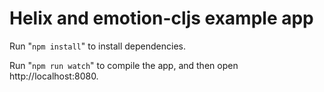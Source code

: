 # Helix and emotion-cljs example app

Run "`npm install`" to install dependencies.

Run "`npm run watch`" to compile the app, and then open http://localhost:8080.
